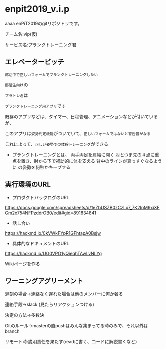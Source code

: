 # enpit2019_v.i.p
aaaa
enPiT2019のgitリポジトリです。

チーム名:vip(仮)

サービス名:プランクトレーニング君

## エレベータービッチ



``部活中で正しいフォームでプランクトレーニングしたい``

``部活生向け``の

``プラトレ君``は

``プランクトレーニング用アプリ``です

既存のアプリなどは、タイマー、日程管理、アニメーションなどが付いているが、

このアプリは``姿勢判定機能``がついていて、``正しいフォームではないと警告音がなる``

これによって、``正しい姿勢での体幹トレーニング``ができる

+ プランクトレーニングとは、
両手両足を肩幅に開く
肘とつま先の４点に重点を置き、肘から下で補助的に体を支える
背中のラインが真っすぐなるように
の姿勢を何秒かキープする

## 実行環境のURL

+ プロダクトバックログのURL

https://docs.google.com/spreadsheets/d/1eZbUSZB0zCzLx7_7K2IpM9xiXFGm2x754NFPzddrOB0/edit#gid=891834841

+ 話し合い

https://hackmd.io/0kVWkFYpR1GFhtapA0Bsjw

+ 具体的なドキュメントのURL

https://hackmd.io/UG0VPO1yQjeqhTAwLyNLYg

Wikiページを作る

## ワーニングアグリーメント

遅刻の場合->連絡なく遅れた場合は他のメンバーに何か奢る

連絡手段->slack (見たらリアクションつける)

決定の方法->多数決

Gitのルール->masterの直pushはみんな集まってる時のみで、それ以外はbranch

リモート時:説明責任を果たす(readに書く、コードに解説書くなど)
